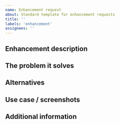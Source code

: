 ```yaml
---
name: Enhancement request
about: Standard template for enhancement requests
title: ''
labels: 'enhancement'
assignees: ''
---
```


## Enhancement description

<!-- A clear description of the enhancement. -->

## The problem it solves

<!-- Explain how you will benefit from this enhancement. -->

## Alternatives

<!-- If applicable, share which workarounds can currently apply. -->

## Use case / screenshots

<!-- Add use cases or screenshots related to the enhancement request here. -->

## Additional information

<!-- Add any additional information that may be useful. -->
